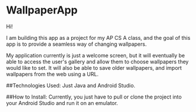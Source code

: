 # WallpaperApp
Hi!

I am building this app as a project for my AP CS A class, and the goal of this app is to provide a seamless way of changing wallpapers.

My application currently is just a welcome screen, but it will eventually be able to access the user's gallery and allow them to choose wallpapers they would like to set.
It will also be able to save older wallpapers, and import wallpapers from the web using a URL.

##Technologies Used:
Just Java and Android Studio.

##How to Install:
Currently, you just have to pull or clone the project into your Android Studio and run it on an emulator.
